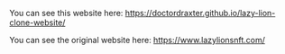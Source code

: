 You can see this website here: https://doctordraxter.github.io/lazy-lion-clone-website/

You can see the original website here: https://www.lazylionsnft.com/
